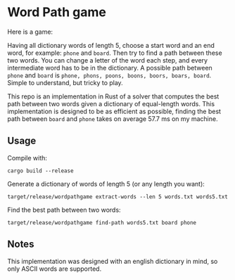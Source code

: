 # Word Path game

Here is a game:

Having all dictionary words of length 5, choose a start word and an end word, for example: `phone` and `board`. Then try to find a path between these two words. You can change a letter of the word each step, and every intermediate word has to be in the dictionary. A possible path between `phone` and `board` is `phone, phons, poons, boons, boors, boars, board`. Simple to understand, but tricky to play.

This repo is an implementation in Rust of a solver that computes the best path between two words given a dictionary of equal-length words. This implementation is designed to be as efficient as possible, finding the best path between `board` and `phone` takes on average 57.7 ms on my machine.

## Usage

Compile with:
```
cargo build --release
```

Generate a dictionary of words of length 5 (or any length you want):
```
target/release/wordpathgame extract-words --len 5 words.txt words5.txt
```

Find the best path between two words:
```
target/release/wordpathgame find-path words5.txt board phone
```

## Notes

This implementation was designed with an english dictionary in mind, so only ASCII words are supported.
